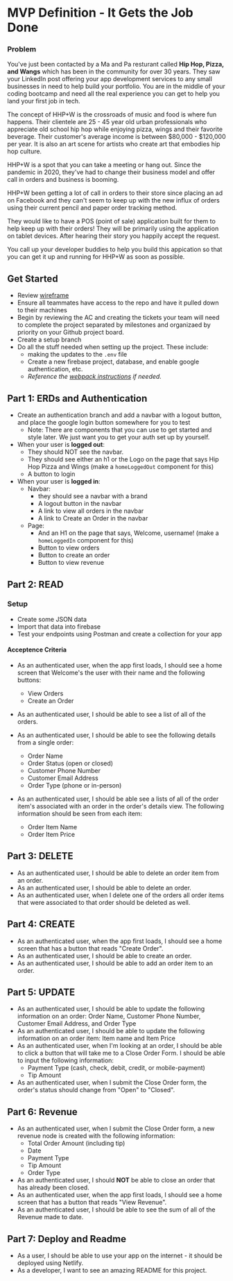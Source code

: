 # MVP Definition - It Gets the Job Done
### Problem

You've just been contacted by a Ma and Pa resturant called **Hip Hop, Pizza, and Wangs** which has been in the community for over 30 years. They saw your LinkedIn post offering your app development services to any small businesses in need to help build your portfolio. You are in the middle of your coding bootcamp and need all the real experience you can get to help you land your first job in tech.

The concept of HHP+W is the crossroads of music and food is where fun happens. Their clientele are 25 - 45 year old urban professionals who appreciate old school hip hop while enjoying pizza, wings and their favorite beverage. Their customer's average income is between $80,000 - $120,000 per year. It is also an art scene for artists who create art that embodies hip hop culture.

HHP+W is a spot that you can take a meeting or hang out. Since the pandemic in 2020, they've had to change their business model and offer call in orders and business is booming. 

HHP+W been getting a lot of call in orders to their store since placing an ad on Facebook and they can't seem to keep up with the new influx of orders using their current pencil and paper order tracking method.

They would like to have a POS (point of sale) application built for them to help keep up with their orders! They will be primarily using the application on tablet devices. After hearing their story you happily accept the request.

You call up your developer buddies to help you build this appication so that you can get it up and running for HHP+W as soon as possible.

## Get Started
* Review [wireframe](https://www.figma.com/file/4y3EZddALuBR3ouSEM57Np/MVP?node-id=0%3A1)
* Ensure all teammates have access to the repo and have it pulled down to their machines
* Begin by reviewing the AC and creating the tickets your team will need to complete the project separated by milestones and organizaed by priority on your Github project board.
* Create a setup branch
* Do all the stuff needed when setting up the project. These include:
  *  making the updates to the `.env` file
  * Create a new firebase project, database, and enable google authentication, etc.
  * _Reference the [webpack instructions](../webpack-instructions.md) if needed._

## Part 1: ERDs and Authentication
* Create an authentication branch and add a navbar with a logout button, and place the google login button somewhere for you to test
  * Note: There are components that you can use to get started and style later. We just want you to get your auth set up by yourself.
* When your user is **logged out**:
  - They should NOT see the navbar. 
  - They should see either an h1 or the Logo on the page that says Hip Hop Pizza and Wings (make a `homeLoggedOut` component for this)
  - A button to login
* When your user is **logged in**:
  - Navbar:
    - they should see a navbar with a brand
    - A logout button in the navbar
    - A link to view all orders in the navbar
    - A link to Create an Order in the navbar
  - Page:
    - And an H1 on the page that says, Welcome, username! (make a `homeLoggedIn` component for this)
    - Button to view orders
    - Button to create an order
    - Button to view revenue

## Part 2: READ

### Setup

* Create some JSON data
* Import that data into firebase
* Test your endpoints using Postman and create a collection for your app

#### Acceptence Criteria

* As an authenticated user, when the app first loads, I should see a home screen that Welcome's the user with their name and the following buttons:
  - View Orders
  - Create an Order

* As an authenticated user, I should be able to see a list of all of the orders.
* As an authenticated user, I should be able to see the following details from a single order:
  * Order Name
  * Order Status (open or closed)
  * Customer Phone Number
  * Customer Email Address
  * Order Type (phone or in-person)
* As an authenticated user, I should be able see a lists of all of the order item's associated with an order in the order's details view. The following information should be seen from each item:
  * Order Item Name
  * Order Item Price

## Part 3: DELETE

* As an authenticated user, I should be able to delete an order item from an order.
* As an authenticated user, I should be able to delete an order.
* As an authenticated user, when I delete one of the orders all order items that were associated to that order should be deleted as well.

## Part 4: CREATE

* As an authenticated user, when the app first loads, I should see a home screen that has a button that reads "Create Order".
* As an authenticated user, I should be able to create an order.
* As an authenticated user, I should be able to add an order item to an order.

## Part 5: UPDATE

* As an authenticated user, I should be able to update the following information on an order: Order Name, Customer Phone Number, Customer Email Address, and Order Type
* As an authenticated user, I should be able to update the following information on an order item: Item name and Item Price
* As an authenticated user, when I'm looking at an order, I should be able to click a button that will take me to a Close Order Form. I should be able to input the following information:
  * Payment Type (cash, check, debit, credit, or mobile-payment)
  * Tip Amount
* As an authenticated user, when I submit the Close Order form, the order's status should change from "Open" to "Closed".
## Part 6: Revenue
* As an authenticated user, when I submit the Close Order form, a new revenue node is created with the following information:
  * Total Order Amount (including tip)
  * Date
  * Payment Type
  * Tip Amount
  * Order Type
* As an authenticated user, I should __NOT__ be able to close an order that has already been closed.
* As an authenticated user, when the app first loads, I should see a home screen that has a button that reads "View Revenue".
* As an authenticated user, I should be able to see the sum of all of the Revenue made to date.

## Part 7: Deploy and Readme

* As a user, I should be able to use your app on the internet - it should be deployed using Netlify.
* As a developer, I want to see an amazing README for this project.
